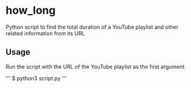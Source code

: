 # how_long
Python script to find the total duration of a YouTube playlist and other related information from its URL

## Usage
Run the script with the URL of the YouTube playlist as the first argument

'''
$ python3 script.py <playlist url>
'''

